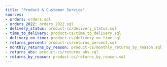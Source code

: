 ```yaml
---
title: "Product & Customer Service"
sources:
- orders: orders.sql
- orders_2022: orders_2022.sql
- delivery_status: product-cs/delivery_status.sql
- time_to_delivery: product-cs/time_to_delivery.sql
- delivery_on_time: product-cs/delivery_on_time.sql
- returns_percent: product-cs/returns_percent.sql
- monthly_returns_by_reason: product-cs/monthly_returns_by_reason.sql
- returns_abs: product-cs/returns_abs.sql
- returns_by_reason: product-cs/returns_by_reason.sql
---
```




<LineChart
  data={time_to_delivery}
  title="Avg Time to Delivery, Last 90 Days"
  x=day
  y=days_to_delivery_slot
  yFmt='0.00" days"'
/>

<LineChart
  data={delivery_on_time}
  title="On Time Delivery %, Last 90 Days"
  x=day
  y=on_time_percentage
  yFmt=pct1
/>

<BarChart
  data={returns_percent}
  title="Returns Due to Poor CX%, Last 90 Days"
  x=day
  y=returns_percent
  yFmt=pct1
/>

<BarChart
  data={monthly_returns_by_reason}
  title="Returns by Reason, Last 90 Days"
  x=month
  y=returns
  series=reason
  type=grouped
/>
